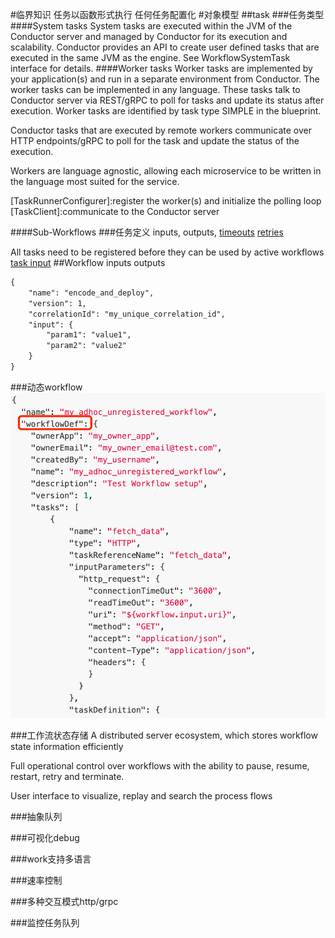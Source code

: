 #临界知识
任务以函数形式执行
任何任务配置化
#对象模型
##task
###任务类型
####System tasks 
System tasks are executed within the JVM of the Conductor server and managed by Conductor for its execution and scalability.
Conductor provides an API to create user defined tasks that are executed in the same JVM as the engine. See WorkflowSystemTask interface for details.
####Worker tasks
Worker tasks are implemented by your application(s) and run in a separate environment from Conductor. The worker tasks can be implemented in any language. 
These tasks talk to Conductor server via REST/gRPC to poll for tasks and update its status after execution.
Worker tasks are identified by task type SIMPLE in the blueprint.

Conductor tasks that are executed by remote workers communicate over HTTP endpoints/gRPC to poll for the task and update the status of the execution.

Workers are language agnostic, allowing each microservice to be written in the language most suited for the service.
[](https://conductor.netflix.com/how-tos/Workers/build-a-java-task-worker.html)

[TaskRunnerConfigurer]:register the worker(s) and initialize the polling loop
[TaskClient]:communicate to the Conductor server

####Sub-Workflows
###任务定义
inputs,
outputs,
[timeouts](https://conductor.netflix.com/how-tos/Tasks/task-timeouts.html)
[retries](https://conductor.netflix.com/how-tos/Tasks/extending-system-tasks.html)

All tasks need to be registered before they can be used by active workflows
[task input](https://conductor.netflix.com/how-tos/Tasks/task-inputs.html)
##Workflow
inputs
outputs
```asp
{
    "name": "encode_and_deploy",
    "version": 1,
    "correlationId": "my_unique_correlation_id",
    "input": {
        "param1": "value1",
        "param2": "value2"
    }
}
```
###动态workflow
![](.z_01_conductor_01_conductor对象模型__images/dd7f1e98.png)

###工作流状态存储
A distributed server ecosystem, which stores workflow state information efficiently

Full operational control over workflows with the ability to pause, resume, restart, retry and terminate.

User interface to visualize, replay and search the process flows


###抽象队列

###可视化debug

###work支持多语言

###速率控制

###多种交互模式http/grpc

###监控任务队列
